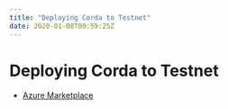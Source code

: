```yaml
---
title: "Deploying Corda to Testnet"
date: 2020-01-08T09:59:25Z
---
```



# Deploying Corda to Testnet

* [Azure Marketplace](azure-vm.md)



